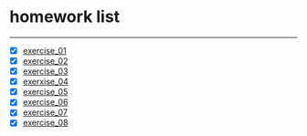 # homework list
****
* [x] [exercise_01](https://github.com/the-toad/computational_physics_2015301110145/blob/master/exercise_01%E4%BB%A3%E7%A0%81)
* [x] [exercise_02](https://note.youdao.com/share/?token=9320A64C057E4740B427F3A439E9332E&gid=57734359)
* [x] [exercise_03](http://note.youdao.com/groupshare/?token=CB688CAAD80245A792138074CB1C4117&gid=57734359)
* [x] [exerxise_04](http://note.youdao.com/groupshare/?token=090515DB11544491938FC801E5A069D6&gid=57734359)
* [x] [exercise_05](http://note.youdao.com/groupshare/?token=DAAC7C447F3A428A82E6AAE0845C54F8&gid=57734359)
* [x] [exercise_06](http://note.youdao.com/noteshare?id=c1b00bba79c2f6961786f70dfd40d8fb)
* [x] [exercise_07](http://note.youdao.com/noteshare?id=d7f592b30e72a12f20781c11dbf8b5f1)
* [x] [exercise_08](http://note.youdao.com/noteshare?id=ae82079f52c6aae307836faac81bb5fc)
